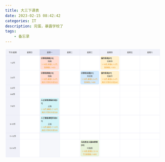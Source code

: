 ```yaml
---
title: 大三下课表
date: 2023-02-15 08:42:42
categories: IT
description: 完蛋，暴露学校了
tags:
    - 备忘录
---
```


![](https://raw.githubusercontent.com/HCY-ASLEEP/picture-bed/main/picture-bed/2023-02-27_16-29.png)
